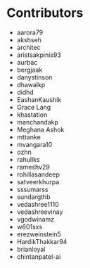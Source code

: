 # Contributors

- aarora79
- akshseh
- architec
- aristsakpinis93
- aurbac
- bergjaak
- danystinson
- dhawalkp
- didhd
- EashanKaushik
- Grace Lang
- khastation
- manchandakp
- Meghana Ashok
- mttanke
- mvangara10
- ozhn
- rahullks
- rameshv29
- rohillasandeep
- satveerkhurpa
- sssumarss
- sundargthb
- vedashree1110
- vedashreevinay
- vgodwinamz
- w601sxs
- erezweinstein5
- HardikThakkar94
- brianloyal
- chintanpatel-ai